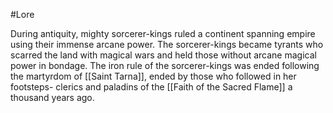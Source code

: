 #Lore 

During antiquity, mighty sorcerer-kings ruled a continent spanning empire using their immense arcane power. The sorcerer-kings became tyrants who scarred the land with magical wars and held those without arcane magical power in bondage. The iron rule of the sorcerer-kings was ended following the martyrdom of [[Saint Tarna]], ended by those who followed in her footsteps- clerics and paladins of the [[Faith of the Sacred Flame]] a thousand years ago.

